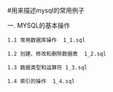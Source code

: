 #用来描述mysql的常用例子

一. MYSQL的基本操作

	1.1 常用数据库操作  1_1.sql

	1.2 创建、修改和删除数据表  1_2.sql

	1.3 数据类型和运算符 1_3.sql

	1.4 索引的操作  1_4.sql
